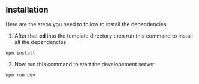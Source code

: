 ## Installation
Here are the steps you need to follow to install the dependencies.

1. After that **cd** into the template directory then run this command to install all the dependencies

```
npm install
```

2. Now run this command to start the developement server

```
npm run dev
```
